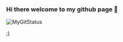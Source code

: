 ### Hi there welcome to my github page 👋

![MyGitStatus](https://github-readme-stats.vercel.app/api?username=nfpn&count_private=true&theme=react&show_icons=true)

[:)](https://img.devrant.com/devrant/rant/r_1922812_BqYh7.jpg)

<!--
**NFPN/NFPN** is a ✨ _special_ ✨ repository because its `README.md` (this file) appears on your GitHub profile.

Here are some ideas to get you started:

- 🔭 I’m currently working on ...
- 🌱 I’m currently learning ...
- 👯 I’m looking to collaborate on ...
- 🤔 I’m looking for help with ...
- 💬 Ask me about ...
- 📫 How to reach me: ...
- 😄 Pronouns: ...
- ⚡ Fun fact: ...
-->
